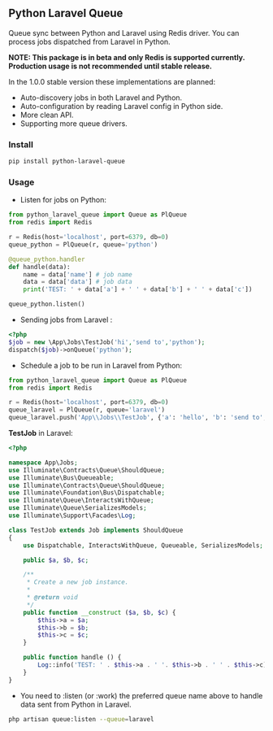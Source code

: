 ## Python Laravel Queue

Queue sync between Python and Laravel using Redis driver. You can process jobs dispatched from Laravel in Python.

**NOTE: This package is in beta and only Redis is supported currently. Production usage is not recommended until stable release.**

In the 1.0.0 stable version these implementations are planned:

- Auto-discovery jobs in both Laravel and Python.
- Auto-configuration by reading Laravel config in Python side.
- More clean API.
- Supporting more queue drivers.

### Install

```bash
pip install python-laravel-queue
```

### Usage

- Listen for jobs on Python:

```python
from python_laravel_queue import Queue as PlQueue
from redis import Redis

r = Redis(host='localhost', port=6379, db=0)
queue_python = PlQueue(r, queue='python')

@queue_python.handler
def handle(data):
    name = data['name'] # job name
    data = data['data'] # job data
    print('TEST: ' + data['a'] + ' ' + data['b'] + ' ' + data['c'])

queue_python.listen()
```

- Sending jobs from Laravel :

```php
<?php
$job = new \App\Jobs\TestJob('hi','send to','python');
dispatch($job)->onQueue('python');
```

- Schedule a job to be run in Laravel from Python:

```python
from python_laravel_queue import Queue as PlQueue
from redis import Redis

r = Redis(host='localhost', port=6379, db=0)
queue_laravel = PlQueue(r, queue='laravel')
queue_laravel.push('App\\Jobs\\TestJob', {'a': 'hello', 'b': 'send to', 'c': 'laravel'})

```

**TestJob** in Laravel:

```php
<?php

namespace App\Jobs;
use Illuminate\Contracts\Queue\ShouldQueue;
use Illuminate\Bus\Queueable;
use Illuminate\Contracts\Queue\ShouldQueue;
use Illuminate\Foundation\Bus\Dispatchable;
use Illuminate\Queue\InteractsWithQueue;
use Illuminate\Queue\SerializesModels;
use Illuminate\Support\Facades\Log;

class TestJob extends Job implements ShouldQueue
{
    use Dispatchable, InteractsWithQueue, Queueable, SerializesModels;

    public $a, $b, $c;

    /**
     * Create a new job instance.
     *
     * @return void
     */
    public function __construct ($a, $b, $c) {
        $this->a = $a;
        $this->b = $b;
        $this->c = $c;
    }

    public function handle () {
        Log::info('TEST: ' . $this->a . ' '. $this->b . ' ' . $this->c);
    }
}

```

- You need to :listen (or :work) the preferred queue name above to handle data sent from Python in Laravel.

```bash
php artisan queue:listen --queue=laravel
```
